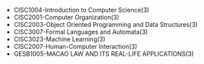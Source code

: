- CISC1004-Introduction to Computer Science(3)
- CISC2001-Computer Organization(3)
- CISC2003-Object Oriented Programming and Data Structures(3)
- CISC3007-Formal Languages and Automata(3)
- CISC3023-Machine Learning(3)
- CISC2007-Human-Computer Interaction(3)
- GESB1005-MACAO LAW AND ITS REAL-LIFE APPLICATIONS(3)

